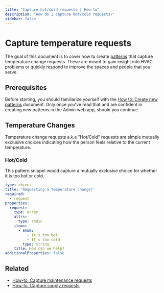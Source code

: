 ```yaml
---
title: "Capture hot/cold requests | How-to"
description: "How do I capture hot/cold requests?"
sidebar: false
---
```


# Capture temperature requests

The goal of this document is to cover how to create [patterns](/topics/patterns/) that capture temperature change requests. These are meant to gain insight into HVAC problems or quickly respond to improve the spaces and people that you serve.

## Prerequisites

Before starting, you should familiarize yourself with the [How to: Create new patterns](/how-to/create-new-patterns/) document. Only once you've read that and are confident in creating new patterns in the Admin web app, should you continue.

## Temperature Changes

Temperature change requests a.k.a "Hot/Cold" requests are simple mutually exclusive choices indicating how the person feels relative to the current temperature.

### Hot/Cold

This pattern snippet would capture a mutually exclusive choice for whether it is too hot or cold.

```yaml
type: object
title: 'Requesting a temperature change?'
required:
  - request
properties:
  request:
    type: array
    attrs:
      type: radio
    items:
      - enum:
          - It's too hot
          - It's too cold
        type: string
    title: How can we help?
additionalProperties: false
```

## Related

* [How-to: Capture maintenance requests](/how-to/capture-maintenance-requests/)
* [How-to: Capture supply requests](/how-to/capture-supply-requests/)
